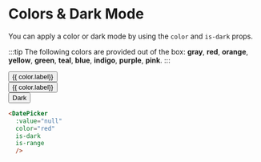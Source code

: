 <script>
export default {
  data() {
    const colors = [
      {
        value: 'gray',
        label: 'Gray',
        class: 'text-gray-800 hover:bg-gray-100 border-gray-500',
        selectedClass: 'bg-gray-500 ',
      },
      {
        value: 'red',
        label: 'Red',
        class: 'text-red-800 hover:bg-red-100 border-red-500',
        selectedClass: 'bg-red-500 ',
      },
      {
        value: 'orange',
        label: 'Orange',
        class: 'text-orange-800 hover:bg-orange-100 border-orange-500',
        selectedClass: 'bg-orange-500 ',
      },
      {
        value: 'yellow',
        label: 'Yellow',
        class: 'text-yellow-800 hover:bg-yellow-100 border-yellow-500',
        selectedClass: 'bg-yellow-500 ',
      },
      {
        value: 'green',
        label: 'Green',
        class: 'text-green-800 hover:bg-green-100 border-green-500',
        selectedClass: 'bg-green-500 ',
      },
      {
        value: 'teal',
        label: 'Teal',
        class: 'text-teal-800 hover:bg-teal-100 border-teal-500',
        selectedClass: 'bg-teal-500 ',
      },
      {
        value: 'blue',
        label: 'Blue',
        class: 'text-blue-800 hover:bg-blue-100 border-blue-500',
        selectedClass: 'bg-blue-500 ',
      },
      {
        value: 'indigo',
        label: 'Indigo',
        class: 'text-indigo-800 hover:bg-indigo-100 border-indigo-500',
        selectedClass: 'bg-indigo-500 ',
      },
      {
        value: 'purple',
        label: 'Purple',
        class: 'text-purple-800 hover:bg-purple-100 border-purple-500',
        selectedClass: 'bg-purple-500 ',
      },
      {
        value: 'pink',
        label: 'Pink',
        class: 'text-pink-800 hover:bg-pink-100 border-pink-500',
        selectedClass: 'bg-pink-500 ',
      },
    ];
    return {
      selectedColor: colors.find(c => c.value === 'blue'),
      colors_1: colors.slice(0, 5),
      colors_2: colors.slice(5, 10),
      isDark: false,
      attrs: [
        {
          key: 'test',
          highlight: true,
          dates: { start: new Date(2019, 3, 15), end: new Date(2019, 3, 19) },
        },
      ],
    };
  },
  computed: {
    darkClass() {
      const shared =
        'text-sm font-semibold block w-64 rounded py-1 mb-4 focus:outline-none';
      if (this.isDark) {
        return `${shared} bg-gray-800 text-white`;
      }
      return `${shared} hover:bg-gray-200 border border-gray-800 text-gray-900`;
    },
  },
  methods: {
    colorClass(color) {
      const sharedClasses = `inline-block text-sm border rounded py-1 mb-2 focus:outline-none w-16`;
      if (color === this.selectedColor) {
        return `${sharedClasses} ${color.selectedClass} text-white font-semibold`;
      }
      return `${sharedClasses} ${color.class} font-medium`;
    },
  },
};
</script>

# Colors & Dark Mode

You can apply a color or dark mode by using the `color` and `is-dark` props.

:::tip
The following colors are provided out of the box: **gray**, **red**, **orange**, **yellow**, **green**, **teal**, **blue**, **indigo**, **purple**, **pink**.
:::

<Example>
  <div class="flex justify-center mb-1">
    <button
      v-for="color in colors_1"
      :key="color.value"
      class="mx-1"
      :class="colorClass(color)"
      @click="selectedColor = color"
    >{{ color.label}}</button>
  </div>
  <div class="flex justify-center mb-2">
    <button
      v-for="color in colors_2"
      :key="color.value"
      class="mx-1"
      :class="colorClass(color)"
      @click="selectedColor = color"
    >{{ color.label}}</button>
  </div>
  <div class="flex justify-center mb-2">
    <button :class="darkClass" @click="isDark = !isDark">Dark</button>
  </div>
  <div class="flex justify-center">
    <Calendar
      :color="selectedColor.value"
      :is-dark="isDark"
      :attributes="attrs"
      :from-page="{ month: 4, year: 2019 }"
    />
  </div>
</Example>

<Example centered dark>
  <DatePicker
    :model-value="null"
    color="red"
    is-dark
    is-range
    />
</Example>

```html
<DatePicker
  :value="null"
  color="red"
  is-dark
  is-range
  />
```